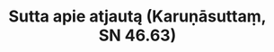 ---
layout: page
title: 'Sutta apie atjautą (Karuṇāsuttaṃ, SN 46.63)'
category: susijusios suttos
index: 
    - Meditacija
    - Atjauta (karuṇā)
sortIndex: 46063
tags: 
    - Meditacija
    - Atjauta (karuṇā)
suttacentral: sn46.63
---